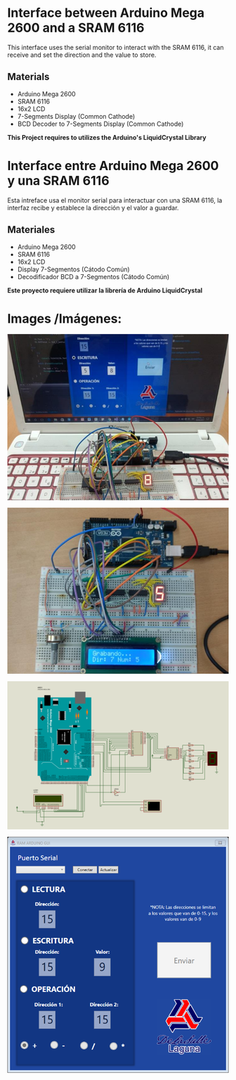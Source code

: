 # Interface between Arduino Mega 2600 and a SRAM 6116


This interface uses the serial monitor to interact with the SRAM 6116, it can receive and set the direction and the value to store.


## Materials 

* Arduino Mega 2600 
* SRAM 6116
* 16x2 LCD
* 7-Segments Display (Common Cathode)
* BCD Decoder to 7-Segments Display (Common Cathode)

**This Project requires to utilizes the Arduino's LiquidCrystal Library**


# Interface entre Arduino Mega 2600 y una SRAM 6116

Esta intreface usa el monitor serial para interactuar con una SRAM 6116, la interfaz recibe y establece la dirección y el valor a guardar. 

## Materiales 

* Arduino Mega 2600 
* SRAM 6116
* 16x2 LCD
* Display 7-Segmentos (Cátodo Común)
* Decodificador BCD a 7-Segmentos (Cátodo Común)

**Este proyecto requiere utilizar la librería de Arduino LiquidCrystal** 

# Images /Imágenes:

<p align="center"><img src="https://raw.githubusercontent.com/TOTON95/Arduino_Mega_SRAM_6116/master/images/runtime_1.png"></p>
<p align="center"><img src="https://raw.githubusercontent.com/TOTON95/Arduino_Mega_SRAM_6116/master/images/runtime_2.png"></p>
<p align="center"><img src="https://raw.githubusercontent.com/TOTON95/Arduino_Mega_SRAM_6116/master/images/circuit.png"></p>
<p align="center"><img src="https://raw.githubusercontent.com/TOTON95/Arduino_Mega_SRAM_6116/master/images/Interface.png"></p>
